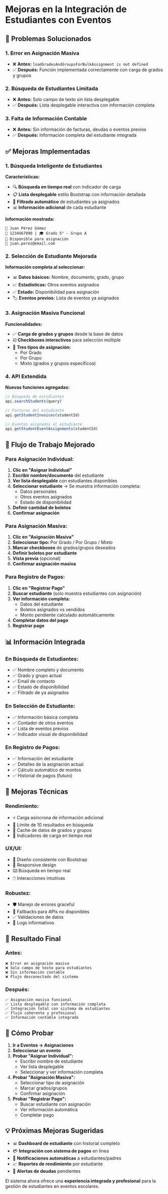 # Mejoras en la Integración de Estudiantes con Eventos

## 🎯 **Problemas Solucionados**

### 1. **Error en Asignación Masiva**
- ❌ **Antes:** `loadGradesAndGroupsForBulkAssignment is not defined`
- ✅ **Después:** Función implementada correctamente con carga de grados y grupos

### 2. **Búsqueda de Estudiantes Limitada**
- ❌ **Antes:** Solo campo de texto sin lista desplegable
- ✅ **Después:** Lista desplegable interactiva con información completa

### 3. **Falta de Información Contable**
- ❌ **Antes:** Sin información de facturas, deudas o eventos previos
- ✅ **Después:** Información completa del estudiante integrada

## ✅ **Mejoras Implementadas**

### 1. **Búsqueda Inteligente de Estudiantes**

**Características:**
- 🔍 **Búsqueda en tiempo real** con indicador de carga
- 📋 **Lista desplegable** estilo Bootstrap con información detallada
- 🚫 **Filtrado automático** de estudiantes ya asignados
- 📊 **Información adicional** de cada estudiante

**Información mostrada:**
```
👤 Juan Pérez Gómez
📄 1234567890 | 🎓 Grado 5° - Grupo A
📅 Disponible para asignación
📧 juan.perez@email.com
```

### 2. **Selección de Estudiante Mejorada**

**Información completa al seleccionar:**
- 📊 **Datos básicos:** Nombre, documento, grado, grupo
- 📈 **Estadísticas:** Otros eventos asignados
- ✅ **Estado:** Disponibilidad para asignación
- 🏷️ **Eventos previos:** Lista de eventos ya asignados

### 3. **Asignación Masiva Funcional**

**Funcionalidades:**
- ✅ **Carga de grados y grupos** desde la base de datos
- ☑️ **Checkboxes interactivos** para selección múltiple
- 🎯 **Tres tipos de asignación:**
  - Por Grado
  - Por Grupo  
  - Mixto (grados y grupos específicos)

### 4. **API Extendida**

**Nuevas funciones agregadas:**
```javascript
// Búsqueda de estudiantes
api.searchStudents(query)

// Facturas del estudiante
api.getStudentInvoices(studentId)

// Eventos asignados al estudiante
api.getStudentEventAssignments(studentId)
```

## 🚀 **Flujo de Trabajo Mejorado**

### **Para Asignación Individual:**

1. **Clic en "Asignar Individual"**
2. **Escribir nombre/documento** del estudiante
3. **Ver lista desplegable** con estudiantes disponibles
4. **Seleccionar estudiante** → Se muestra información completa:
   - Datos personales
   - Otros eventos asignados
   - Estado de disponibilidad
5. **Definir cantidad de boletos**
6. **Confirmar asignación**

### **Para Asignación Masiva:**

1. **Clic en "Asignación Masiva"**
2. **Seleccionar tipo:** Por Grado / Por Grupo / Mixto
3. **Marcar checkboxes** de grados/grupos deseados
4. **Definir boletos por estudiante**
5. **Vista previa** (opcional)
6. **Confirmar asignación masiva**

### **Para Registro de Pagos:**

1. **Clic en "Registrar Pago"**
2. **Buscar estudiante** (solo muestra estudiantes con asignación)
3. **Ver información completa:**
   - Datos del estudiante
   - Boletos asignados vs vendidos
   - Monto pendiente calculado automáticamente
4. **Completar datos del pago**
5. **Registrar pago**

## 📊 **Información Integrada**

### **En Búsqueda de Estudiantes:**
- ✅ Nombre completo y documento
- ✅ Grado y grupo actual
- ✅ Email de contacto
- ✅ Estado de disponibilidad
- ✅ Filtrado de ya asignados

### **En Selección de Estudiante:**
- ✅ Información básica completa
- ✅ Contador de otros eventos
- ✅ Lista de eventos previos
- ✅ Indicador visual de disponibilidad

### **En Registro de Pagos:**
- ✅ Información del estudiante
- ✅ Detalles de la asignación actual
- ✅ Cálculo automático de montos
- ✅ Historial de pagos (futuro)

## 🔧 **Mejoras Técnicas**

### **Rendimiento:**
- ⚡ Carga asíncrona de información adicional
- 🎯 Límite de 10 resultados en búsqueda
- 💾 Cache de datos de grados y grupos
- 🔄 Indicadores de carga en tiempo real

### **UX/UI:**
- 🎨 Diseño consistente con Bootstrap
- 📱 Responsive design
- ⌨️ Búsqueda en tiempo real
- 🖱️ Interacciones intuitivas

### **Robustez:**
- 🛡️ Manejo de errores graceful
- 🔄 Fallbacks para APIs no disponibles
- ✅ Validaciones de datos
- 📝 Logs informativos

## 🎯 **Resultado Final**

### **Antes:**
```
❌ Error en asignación masiva
❌ Solo campo de texto para estudiantes
❌ Sin información contable
❌ Flujo desconectado del sistema
```

### **Después:**
```
✅ Asignación masiva funcional
✅ Lista desplegable con información completa
✅ Integración total con sistema de estudiantes
✅ Flujo coherente y profesional
✅ Información contable integrada
```

## 🧪 **Cómo Probar**

1. **Ir a Eventos → Asignaciones**
2. **Seleccionar un evento**
3. **Probar "Asignar Individual":**
   - Escribir nombre de estudiante
   - Ver lista desplegable
   - Seleccionar y ver información completa
4. **Probar "Asignación Masiva":**
   - Seleccionar tipo de asignación
   - Marcar grados/grupos
   - Confirmar asignación
5. **Probar "Registrar Pago":**
   - Buscar estudiante con asignación
   - Ver información automática
   - Completar pago

## 💡 **Próximas Mejoras Sugeridas**

- 📊 **Dashboard de estudiante** con historial completo
- 💳 **Integración con sistema de pagos** en línea
- 📧 **Notificaciones automáticas** a estudiantes/padres
- 📈 **Reportes de rendimiento** por estudiante
- 🔔 **Alertas de deudas** pendientes

El sistema ahora ofrece una **experiencia integrada y profesional** para la gestión de estudiantes en eventos escolares.